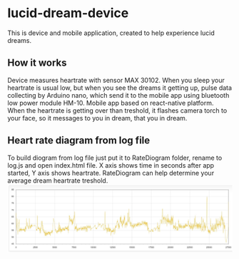 # lucid-dream-device
This is device and mobile application, created to help experience lucid dreams.

## How it works
Device measures heartrate with sensor MAX 30102. When you sleep your heartrate is usual low, but when you see the dreams it getting up, pulse data collecting by Arduino nano, which send it to the mobile app using bluetooth low power module HM-10. Mobile app based on react-native platform. When the heartrate is getting over than treshold, it flashes camera torch to your face, so it messages to you in dream, that you in dream.

## Heart rate diagram from log file
To build diogram from log file just put it to RateDiogram folder, rename to log.js and open index.html file. X axis shows time in seconds after app started, Y axis shows heartrate. RateDiogram can help determine your average dream heartrate treshold.
![RateDiogram script](https://github.com/seag86/lucid-dream-device/blob/main/RateDiogram/example_diogram.jpg)
